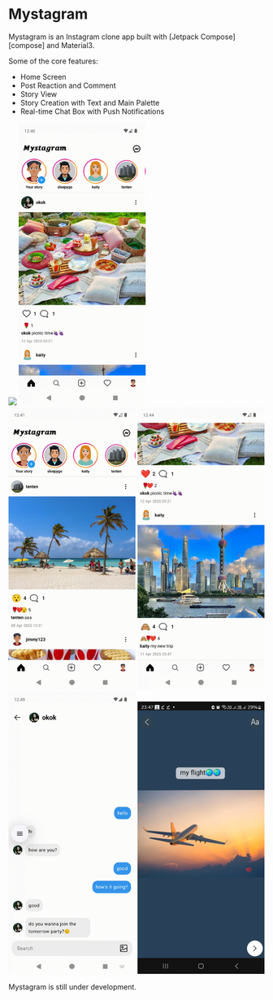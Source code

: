 # Mystagram

Mystagram is an Instagram clone app built with [Jetpack Compose][compose] and Material3.

Some of the core features:
* Home Screen
* Post Reaction and Comment
* Story View
* Story Creation with Text and Main Palette
* Real-time Chat Box with Push Notifications
<p float="center">
  <img src="docs/home.gif" width="250" />
  <img src="docs/reaction.gif" width="250" />
  <img src="docs/story.gif" width="250" />
  <img src="docs/comment.gif" width="250" />
  <img src="docs/chat.gif" width="250" />
  <img src="docs/addStory.jpg" width="250" />
</p>

Mystagram is still under development.
